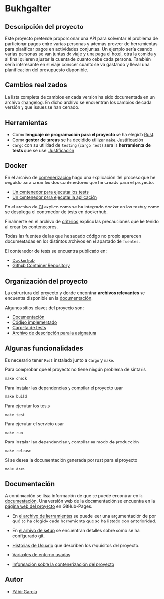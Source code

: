 # Bukhgalter

## Descripción del proyecto

Este proyecto pretende proporcionar una API para solventar el problema de
particionar pagos entre varias personas y además proveer de herramientas para
planificar pagos en actividades conjuntas. Un ejemplo sería cuando varias
personas se van juntas de viaje y una paga el hotel, otra la comida y al final
quieren ajustar la cuenta de cuanto debe cada persona. También sería interesante
en el viaje conocer cuanto se va gastando y llevar una planificación del
presupuesto disponible.

## Cambios realizados

La lista completa de cambios en cada versión ha sido documentada en un archivo
[changelog](docs/changelog.md). En dicho archivo se encuentran los cambios de cada 
versión y que issues se han cerrado.

## Herramientas

- Como **lenguaje de programación para el proyecto** se ha elegido
  [Rust](https://www.rust-lang.org/).
- Como **gestor de tareas** se ha decidido utilizar `make`. [Justificación](/docs/herramientas.md)
- `Cargo` con su utilidad de `testing` (`cargo test`) sera la **herramienta de tests** que se use. [Justificación](/docs/herramientas.md)

## Docker

En el archivo de [contenerizacion](docs/contenerizacion.md) hago una explicación
del proceso que he seguido para crear los dos contenedores que he creado para el
proyecto.

- [Un contenedor para ejecutar los tests](dockerfiles/testing/slim/Dockerfile)
- [Un contenedor para ejecutar la aplicación](dockerfiles/alpine/Dockerfile)

En el archivo de [CI](docs/CI.md) explico como se ha integrado docker en los
tests y como se despliega el contenedor de tests en dockerhub.

Finalmente en el archivo de [criterios](docs/criterios.md) explico las
precauciones que he tenido al crear los contenedores.

Todas las fuentes de las que he sacado código no propio aparecen documentadas en los
distintos archivos en el apartado de `fuentes`.

El contenedor de tests se encuentra publicado en:

- [Dockerhub](https://hub.docker.com/repository/docker/yabirgb/bukhgalter)
- [Github Container Repository](https://github.com/users/yabirgb/packages/container/package/bukhgalter)

## Organización del proyecto

La estructura del proyecto y donde encontrar **archivos relevantes** se encuentra
disponible en la [documentación](docs/organizacion.md).

Algunos sitios claves del proyecto son:

- [Documentación](docs/)
- [Código implementado](src/)
- [Carpeta de tests](tests/)
- [Archivo de descripción para la asignatura](iv.yaml)

## Algunas funcionalidades

Es necesario tener `Rust` instalado junto a `Cargo` y `make`.

Para comprobar que el proyecto no tiene ningún problema de sintaxis

    make check

Para instalar las dependencias y compilar el proyecto usar

    make build 

Para ejecutar los tests

    make test

Para ejecutar el servicio usar

    make run

Para instalar las dependencias y compilar en modo de producción

    make release

Si se desea la documentación generada por rust para el proyecto

    make docs

## Documentación

A continuación se lista información de que se puede encontrar en la [documentación](docs).
Una versión web de la documentación se encuentra en la 
[página web del proyecto](https://yabirgb.github.io/bukhgalter/) en GitHub-Pages.

- En [el archivo de herramientas](docs/herramientas.md) se puede leer una
  argumentación de por qué se ha elegido cada herramienta que se ha listado con anterioridad.

- En [el arhivo de setup](docs/setup.md) se encuentran detalles sobre como se ha
  configurado git.

- [Historias de Usuario](docs/HU.md) que describen los requisitos del proyecto.

- [Variables de entorno usadas](docs/env.md)

- [Información sobre la contenerización del proyecto](docs/contenerizacion.md)


## Autor

- [Yábir García](https://github.com/yabirgb)

